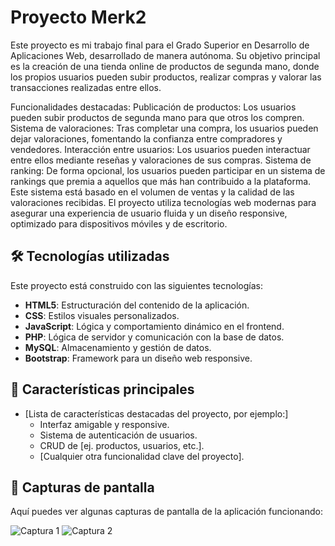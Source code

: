 # Proyecto Merk2

Este proyecto es mi trabajo final para el Grado Superior en Desarrollo de Aplicaciones Web, desarrollado de manera autónoma. Su objetivo principal es la creación de una tienda online de productos de segunda mano, donde los propios usuarios pueden subir productos, realizar compras y valorar las transacciones realizadas entre ellos.

Funcionalidades destacadas:
Publicación de productos: Los usuarios pueden subir productos de segunda mano para que otros los compren.
Sistema de valoraciones: Tras completar una compra, los usuarios pueden dejar valoraciones, fomentando la confianza entre compradores y vendedores.
Interacción entre usuarios: Los usuarios pueden interactuar entre ellos mediante reseñas y valoraciones de sus compras.
Sistema de ranking: De forma opcional, los usuarios pueden participar en un sistema de rankings que premia a aquellos que más han contribuido a la plataforma. Este sistema está basado en el volumen de ventas y la calidad de las valoraciones recibidas.
El proyecto utiliza tecnologías web modernas para asegurar una experiencia de usuario fluida y un diseño responsive, optimizado para dispositivos móviles y de escritorio.

## 🛠️ Tecnologías utilizadas

Este proyecto está construido con las siguientes tecnologías:

- **HTML5**: Estructuración del contenido de la aplicación.
- **CSS**: Estilos visuales personalizados.
- **JavaScript**: Lógica y comportamiento dinámico en el frontend.
- **PHP**: Lógica de servidor y comunicación con la base de datos.
- **MySQL**: Almacenamiento y gestión de datos.
- **Bootstrap**: Framework para un diseño web responsive.

## 🚀 Características principales

- [Lista de características destacadas del proyecto, por ejemplo:]
  - Interfaz amigable y responsive.
  - Sistema de autenticación de usuarios.
  - CRUD de [ej. productos, usuarios, etc.].
  - [Cualquier otra funcionalidad clave del proyecto].

## 📸 Capturas de pantalla

Aquí puedes ver algunas capturas de pantalla de la aplicación funcionando:

![Captura 1](ruta/a/la/captura1.png)
![Captura 2](ruta/a/la/captura2.png)
